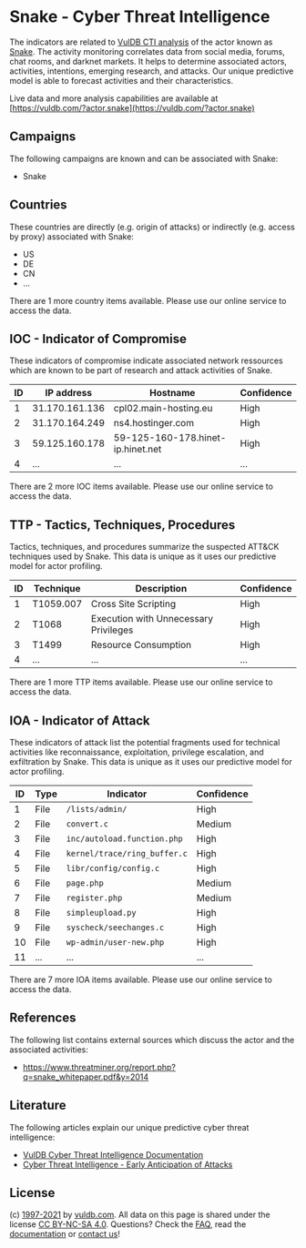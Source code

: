 # Snake - Cyber Threat Intelligence

The indicators are related to [VulDB CTI analysis](https://vuldb.com/?doc.cti) of the actor known as [Snake](https://vuldb.com/?actor.snake). The activity monitoring correlates data from social media, forums, chat rooms, and darknet markets. It helps to determine associated actors, activities, intentions, emerging research, and attacks. Our unique predictive model is able to forecast activities and their characteristics.

Live data and more analysis capabilities are available at [https://vuldb.com/?actor.snake](https://vuldb.com/?actor.snake)

## Campaigns

The following campaigns are known and can be associated with Snake:

* Snake

## Countries

These countries are directly (e.g. origin of attacks) or indirectly (e.g. access by proxy) associated with Snake:

* US
* DE
* CN
* ...

There are 1 more country items available. Please use our online service to access the data.

## IOC - Indicator of Compromise

These indicators of compromise indicate associated network ressources which are known to be part of research and attack activities of Snake.

ID | IP address | Hostname | Confidence
-- | ---------- | -------- | ----------
1 | 31.170.161.136 | cpl02.main-hosting.eu | High
2 | 31.170.164.249 | ns4.hostinger.com | High
3 | 59.125.160.178 | 59-125-160-178.hinet-ip.hinet.net | High
4 | ... | ... | ...

There are 2 more IOC items available. Please use our online service to access the data.

## TTP - Tactics, Techniques, Procedures

Tactics, techniques, and procedures summarize the suspected ATT&CK techniques used by Snake. This data is unique as it uses our predictive model for actor profiling.

ID | Technique | Description | Confidence
-- | --------- | ----------- | ----------
1 | T1059.007 | Cross Site Scripting | High
2 | T1068 | Execution with Unnecessary Privileges | High
3 | T1499 | Resource Consumption | High
4 | ... | ... | ...

There are 1 more TTP items available. Please use our online service to access the data.

## IOA - Indicator of Attack

These indicators of attack list the potential fragments used for technical activities like reconnaissance, exploitation, privilege escalation, and exfiltration by Snake. This data is unique as it uses our predictive model for actor profiling.

ID | Type | Indicator | Confidence
-- | ---- | --------- | ----------
1 | File | `/lists/admin/` | High
2 | File | `convert.c` | Medium
3 | File | `inc/autoload.function.php` | High
4 | File | `kernel/trace/ring_buffer.c` | High
5 | File | `libr/config/config.c` | High
6 | File | `page.php` | Medium
7 | File | `register.php` | Medium
8 | File | `simpleupload.py` | High
9 | File | `syscheck/seechanges.c` | High
10 | File | `wp-admin/user-new.php` | High
11 | ... | ... | ...

There are 7 more IOA items available. Please use our online service to access the data.

## References

The following list contains external sources which discuss the actor and the associated activities:

* https://www.threatminer.org/report.php?q=snake_whitepaper.pdf&y=2014

## Literature

The following articles explain our unique predictive cyber threat intelligence:

* [VulDB Cyber Threat Intelligence Documentation](https://vuldb.com/?doc.cti)
* [Cyber Threat Intelligence - Early Anticipation of Attacks](https://www.scip.ch/en/?labs.20201022)

## License

(c) [1997-2021](https://vuldb.com/?doc.changelog) by [vuldb.com](https://vuldb.com/?doc.about). All data on this page is shared under the license [CC BY-NC-SA 4.0](https://creativecommons.org/licenses/by-nc-sa/4.0/). Questions? Check the [FAQ](https://vuldb.com/?doc.faq), read the [documentation](https://vuldb.com/?doc) or [contact us](https://vuldb.com/?contact)!
